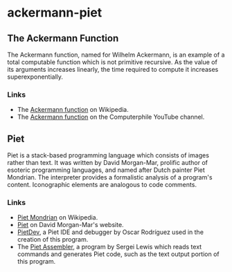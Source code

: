 # ackermann-piet


## The Ackermann Function
The Ackermann function, named for Wilhelm Ackermann, is an example of a total computable function which is not primitive recursive.  As the value of its arguments increases linearly, the time required to compute it increases superexponentially.

### Links
* The [Ackermann function][wiki] on Wikipedia.
* The [Ackermann function][youtube] on the Computerphile YouTube channel.

[wiki]: https://en.wikipedia.org/wiki/Ackermann_function
[youtube]: https://www.youtube.com/watch?v=i7sm9dzFtEI

## Piet
Piet is a stack-based programming language which consists of images rather than text.  It was written by David Morgan-Mar, prolific author of esoteric programming languages, and named after Dutch painter Piet Mondrian.  The interpreter provides a formalistic analysis of a program's content.  Iconographic elements are analogous to code comments.

### Links
* [Piet Mondrian][mondrian] on Wikipedia.
* [Piet][dangermouse] on David Morgan-Mar's website.
* [PietDev][pietdev], a Piet IDE and debugger by Oscar Rodríguez used in the creation of this program.
* The [Piet Assembler][assembler], a program by Sergei Lewis which reads text commands and generates Piet code, such as the text output portion of this program.

[mondrian]: https://en.wikipedia.org/wiki/Piet_Mondrian
[dangermouse]: http://www.dangermouse.net/esoteric/piet.html
[pietdev]: http://www.rapapaing.com/blog/?page_id=6
[assembler]: http://www.toothycat.net/wiki/wiki.pl?MoonShadow/Piet
